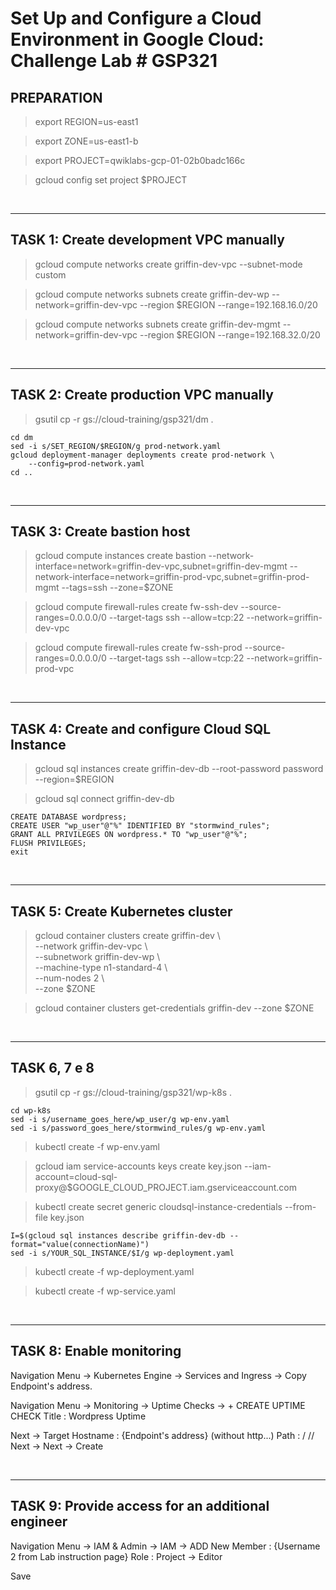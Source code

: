 # **Set Up and Configure a Cloud Environment in Google Cloud: Challenge Lab # GSP321**

## **PREPARATION**

>export REGION=us-east1

>export ZONE=us-east1-b

>export PROJECT=qwiklabs-gcp-01-02b0badc166c

>gcloud config set project $PROJECT

<br>

___
## **TASK 1: Create development VPC manually**

>gcloud compute networks create griffin-dev-vpc --subnet-mode custom

>gcloud compute networks subnets create griffin-dev-wp --network=griffin-dev-vpc --region $REGION --range=192.168.16.0/20

>gcloud compute networks subnets create griffin-dev-mgmt --network=griffin-dev-vpc --region $REGION --range=192.168.32.0/20

<br>

___
## **TASK 2: Create production VPC manually**

>gsutil cp -r gs://cloud-training/gsp321/dm .

    cd dm
    sed -i s/SET_REGION/$REGION/g prod-network.yaml
    gcloud deployment-manager deployments create prod-network \
        --config=prod-network.yaml
    cd ..

<br>

___
## **TASK 3: Create bastion host**

>gcloud compute instances create bastion --network-interface=network=griffin-dev-vpc,subnet=griffin-dev-mgmt --network-interface=network=griffin-prod-vpc,subnet=griffin-prod-mgmt --tags=ssh --zone=$ZONE

>gcloud compute firewall-rules create fw-ssh-dev --source-ranges=0.0.0.0/0 --target-tags ssh --allow=tcp:22 --network=griffin-dev-vpc

>gcloud compute firewall-rules create fw-ssh-prod --source-ranges=0.0.0.0/0 --target-tags ssh --allow=tcp:22 --network=griffin-prod-vpc

<br>

___
## **TASK 4: Create and configure Cloud SQL Instance**

>gcloud sql instances create griffin-dev-db --root-password password --region=$REGION

>gcloud sql connect griffin-dev-db

    CREATE DATABASE wordpress;
    CREATE USER "wp_user"@"%" IDENTIFIED BY "stormwind_rules";
    GRANT ALL PRIVILEGES ON wordpress.* TO "wp_user"@"%";
    FLUSH PRIVILEGES;
    exit

<br>

___
## **TASK 5: Create Kubernetes cluster**

>gcloud container clusters create griffin-dev \\\
    --network griffin-dev-vpc \\\
    --subnetwork griffin-dev-wp \\\
    --machine-type n1-standard-4 \\\
    --num-nodes 2 \\\
    --zone $ZONE
 

>gcloud container clusters get-credentials griffin-dev --zone $ZONE

<br>

___
## **TASK 6, 7 e 8**

>gsutil cp -r gs://cloud-training/gsp321/wp-k8s .

    cd wp-k8s
    sed -i s/username_goes_here/wp_user/g wp-env.yaml
    sed -i s/password_goes_here/stormwind_rules/g wp-env.yaml

>kubectl create -f wp-env.yaml

>gcloud iam service-accounts keys create key.json --iam-account=cloud-sql-proxy@$GOOGLE_CLOUD_PROJECT.iam.gserviceaccount.com

>kubectl create secret generic cloudsql-instance-credentials --from-file key.json

    I=$(gcloud sql instances describe griffin-dev-db --format="value(connectionName)")
    sed -i s/YOUR_SQL_INSTANCE/$I/g wp-deployment.yaml

>kubectl create -f wp-deployment.yaml

>kubectl create -f wp-service.yaml

<br>

___
## **TASK 8: Enable monitoring**

Navigation Menu -> Kubernetes Engine -> Services and Ingress -> Copy Endpoint's address.

Navigation Menu -> Monitoring -> Uptime Checks -> + CREATE UPTIME CHECK Title : Wordpress Uptime 

Next -> Target Hostname : {Endpoint's address} (without http...) Path : / // Next -> Next -> Create

<br>

___
## **TASK 9: Provide access for an additional engineer**

Navigation Menu -> IAM & Admin -> IAM -> ADD New Member : {Username 2 from Lab instruction page} Role : Project -> Editor

Save